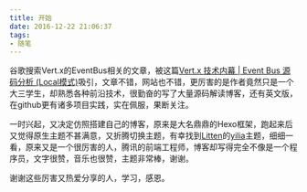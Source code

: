 ```yaml
---
title: 开始     
date: 2016-12-22 21:06:37   
tags: 
- 随笔  
---
```


谷歌搜索Vert.x的EventBus相关的文章，被这篇[Vert.x 技术内幕 | Event Bus 源码分析 (Local模式)](http://www.sczyh30.com/posts/Vert-x/vertx-advanced-local-event-bus-internal/)吸引，文章不错，网站也不错，更厉害的是作者竟然只是一个大三学生，却熟悉各种前沿技术，很勤奋的写了大量源码解读博客，还有英文版，在github更有诸多项目实践，实在佩服，果断关注。

一时兴起，又决定仿照搭建自己的博客，原来是大名鼎鼎的Hexo框架，跑起来后又觉得原生主题不甚满意，又折腾切换主题，有幸找到[Litten](http://litten.me/)的[yilia](https://github.com/litten/hexo-theme-yilia)主题，细细一看，原来又是一个很厉害的人，腾讯的前端工程师，博客却写得完全不像是一个程序员，文字很赞，音乐也很赞，主题非常棒，谢谢。

谢谢这些厉害又热爱分享的人，学习，感恩。
